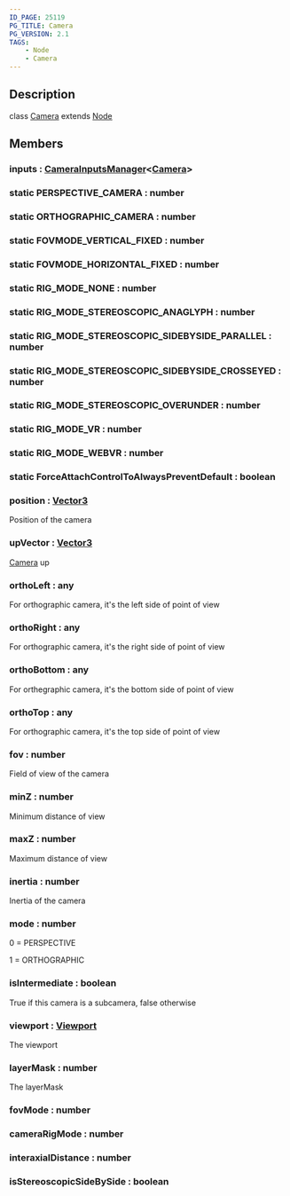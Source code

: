```yaml
---
ID_PAGE: 25119
PG_TITLE: Camera
PG_VERSION: 2.1
TAGS:
    - Node
    - Camera
---
```

## Description

class [Camera](/classes/3.0/Camera) extends [Node](/classes/3.0/Node)



## Members

### inputs : [CameraInputsManager](/classes/3.0/CameraInputsManager)&lt;[Camera](/classes/3.0/Camera)&gt;



### static PERSPECTIVE_CAMERA : number



### static ORTHOGRAPHIC_CAMERA : number



### static FOVMODE_VERTICAL_FIXED : number



### static FOVMODE_HORIZONTAL_FIXED : number



### static RIG_MODE_NONE : number



### static RIG_MODE_STEREOSCOPIC_ANAGLYPH : number



### static RIG_MODE_STEREOSCOPIC_SIDEBYSIDE_PARALLEL : number



### static RIG_MODE_STEREOSCOPIC_SIDEBYSIDE_CROSSEYED : number



### static RIG_MODE_STEREOSCOPIC_OVERUNDER : number



### static RIG_MODE_VR : number



### static RIG_MODE_WEBVR : number



### static ForceAttachControlToAlwaysPreventDefault : boolean



### position : [Vector3](/classes/3.0/Vector3)

Position of the camera

### upVector : [Vector3](/classes/3.0/Vector3)

[Camera](/classes/3.0/Camera) up

### orthoLeft : any

For orthographic camera, it's the left side of point of view

### orthoRight : any

For orthographic camera, it's the right side of point of view

### orthoBottom : any

For orthegraphic camera, it's the bottom side of point of view

### orthoTop : any

For orthographic camera, it's the top side of point of view

### fov : number

Field of view of the camera

### minZ : number

Minimum distance of view

### maxZ : number

Maximum distance of view

### inertia : number

Inertia of the camera

### mode : number

0 = PERSPECTIVE

1 = ORTHOGRAPHIC

### isIntermediate : boolean

True if this camera is a subcamera, false otherwise

### viewport : [Viewport](/classes/3.0/Viewport)

The viewport

### layerMask : number

The layerMask

### fovMode : number



### cameraRigMode : number



### interaxialDistance : number



### isStereoscopicSideBySide : boolean



